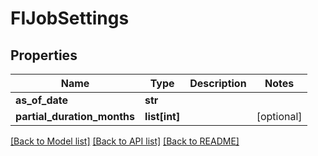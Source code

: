 # FIJobSettings

## Properties
Name | Type | Description | Notes
------------ | ------------- | ------------- | -------------
**as_of_date** | **str** |  | 
**partial_duration_months** | **list[int]** |  | [optional] 

[[Back to Model list]](../README.md#documentation-for-models) [[Back to API list]](../README.md#documentation-for-api-endpoints) [[Back to README]](../README.md)



